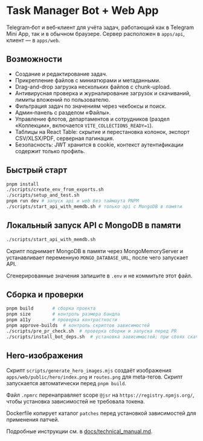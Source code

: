 <!-- Назначение файла: краткое описание возможностей проекта. Основные модули: api, web. -->

# Task Manager Bot + Web App

Telegram‑бот и веб‑клиент для учёта задач, работающий как в Telegram Mini App, так и в обычном браузере. Сервер расположен в `apps/api`, клиент — в `apps/web`.

## Возможности

- Создание и редактирование задач.
- Прикрепление файлов с миниатюрами и метаданными.
- Drag-and-drop загрузка нескольких файлов с chunk-upload.
- Антивирусная проверка и журналирование загрузок и скачиваний, лимиты вложений по пользователю.
- Фильтрация задач по значениям через чекбоксы и поиск.
- Админ‑панель с разделом «Файлы».
- Управление флотов, департаментов и сотрудников (раздел «Коллекции», включается `VITE_COLLECTIONS_READY=1`).
- Таблицы на React Table: скрытие и перестановка колонок, экспорт CSV/XLSX/PDF, серверная пагинация.
- Безопасность: JWT хранится в cookie, контекст аутентификации содержит только профиль.

## Быстрый старт

```bash
pnpm install
./scripts/create_env_from_exports.sh
./scripts/setup_and_test.sh
pnpm run dev # запуск api и web без таймаута PNPM
./scripts/start_api_with_memdb.sh # только api с MongoDB в памяти
```

## Локальный запуск API с MongoDB в памяти

```bash
./scripts/start_api_with_memdb.sh
```

Скрипт поднимает MongoDB в памяти через MongoMemoryServer и устанавливает переменную `MONGO_DATABASE_URL`, после чего запускает API.

Сгенерированные значения запишите в `.env` и не коммитьте этот файл.

## Сборка и проверки

```bash
pnpm build       # сборка проекта
pnpm size        # контроль размера бандла
pnpm a11y        # проверка контрастности
pnpm approve-builds  # контроль скриптов зависимостей
./scripts/pre_pr_check.sh  # проверка сборки и запуска перед PR
./scripts/install_bot_deps.sh  # установка зависимостей; при сбоях скачивает pnpm из GitHub
```

## Hero-изображения

Скрипт `scripts/generate_hero_images.mjs` создаёт изображения `apps/web/public/hero/index.png`
и `routes.png` для meta‑тегов. Скрипт запускается автоматически перед `pnpm build`.

Файл `.npmrc` перенаправляет scope `@jsr` на `https://registry.npmjs.org/`,
чтобы установка зависимостей не требовала токена.

Dockerfile копирует каталог `patches` перед установкой зависимостей для применения патчей.

Подробные инструкции см. в [docs/technical_manual.md](docs/technical_manual.md).
